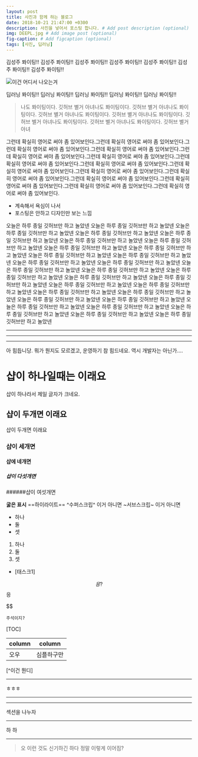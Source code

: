 ```yaml
---
layout: post
title: 사진과 함께 하는 블로그
date: 2018-10-21 21:47:00 +0300
description: 사진을 넣어서 포스팅 합니다. # Add post description (optional)
img: DEEPL.jpg # Add image post (optional)
fig-caption: # Add figcaption (optional)
tags: [사진, 딥러닝]
---
```


김성주 퐈이팅!!
김성주 퐈이팅!!
김성주 퐈이팅!!
김성주 퐈이팅!!
김성주 퐈이팅!!
김성주 퐈이팅!!
김성주 퐈이팅!!


![이건 어디서 나오는겨]({{site.baseurl}}/assets/img/DEEPL2.jpg)

딥러닝 퐈이팅!!
딥러닝 퐈이팅!!
딥러닝 퐈이팅!!
딥러닝 퐈이팅!!
딥러닝 퐈이팅!!


>나도 퐈이팅이다. 깃허브 별거 아녀나도 퐈이팅이다. 깃허브 별거 아녀나도 퐈이팅이다. 깃허브 별거 아녀나도 퐈이팅이다. 깃허브 별거 아녀나도 퐈이팅이다. 깃허브 별거 아녀나도 퐈이팅이다. 깃허브 별거 아녀나도 퐈이팅이다. 깃허브 별거 아녀

그런데 확실히 영어로 써야 좀 있어보인다.그런데 확실히 영어로 써야 좀 있어보인다.그런데 확실히 영어로 써야 좀 있어보인다.그런데 확실히 영어로 써야 좀 있어보인다.그런데 확실히 영어로 써야 좀 있어보인다.그런데 확실히 영어로 써야 좀 있어보인다.그런데 확실히 영어로 써야 좀 있어보인다.그런데 확실히 영어로 써야 좀 있어보인다.그런데 확실히 영어로 써야 좀 있어보인다.그런데 확실히 영어로 써야 좀 있어보인다.그런데 확실히 영어로 써야 좀 있어보인다.그런데 확실히 영어로 써야 좀 있어보인다.그런데 확실히 영어로 써야 좀 있어보인다.그런데 확실히 영어로 써야 좀 있어보인다.그런데 확실히 영어로 써야 좀 있어보인다.

* 계속해서 욕심이 나서
* 포스팅은 안하고 디자인만 보는 느낌

오늘은 하루 종일 깃허브만 하고 놀았넨 오늘은 하루 종일 깃허브만 하고 놀았넨 오늘은 하루 종일 깃허브만 하고 놀았넨 오늘은 하루 종일 깃허브만 하고 놀았넨 오늘은 하루 종일 깃허브만 하고 놀았넨 오늘은 하루 종일 깃허브만 하고 놀았넨 오늘은 하루 종일 깃허브만 하고 놀았넨 오늘은 하루 종일 깃허브만 하고 놀았넨 오늘은 하루 종일 깃허브만 하고 놀았넨 오늘은 하루 종일 깃허브만 하고 놀았넨 오늘은 하루 종일 깃허브만 하고 놀았넨 오늘은 하루 종일 깃허브만 하고 놀았넨 오늘은 하루 종일 깃허브만 하고 놀았넨 오늘은 하루 종일 깃허브만 하고 놀았넨 오늘은 하루 종일 깃허브만 하고 놀았넨 오늘은 하루 종일 깃허브만 하고 놀았넨 오늘은 하루 종일 깃허브만 하고 놀았넨 오늘은 하루 종일 깃허브만 하고 놀았넨 오늘은 하루 종일 깃허브만 하고 놀았넨 오늘은 하루 종일 깃허브만 하고 놀았넨 오늘은 하루 종일 깃허브만 하고 놀았넨 오늘은 하루 종일 깃허브만 하고 놀았넨 오늘은 하루 종일 깃허브만 하고 놀았넨 오늘은 하루 종일 깃허브만 하고 놀았넨 오늘은 하루 종일 깃허브만 하고 놀았넨 오늘은 하루 종일 깃허브만 하고 놀았넨 오늘은 하루 종일 깃허브만 하고 놀았넨 오늘은 하루 종일 깃허브만 하고 놀았넨 오늘은 하루 종일 깃허브만 하고 놀았넨 



- - -
- - -
- - -






아 힘듭니당. 뭐가 뭔지도 모르겠고, 운영하기 참 힘드네요. 역시 개발자는 아닌가....

# 샵이 하나일때는 이래요
샵이 하나라서 제일 글자가 크네요.

## 샵이 두개면 이래요
샵이 두개면 이래요

### 샵이 세개면

#### 샵에 네개면

##### 샵이 다섯개면

######샵이 여섯개면

**굻은 표시**
==하이라이트==
^수퍼스크립^ 이거 아니면
~서브스크립~ 이거 아니면

- 하나
- 둘
- 셋

1. 하나
2. 둘
3. 셋

- [태스크1] 


$$$$$$응 ?
$$
응

$$

```
주석이지?

```
[TOC]


| column | column |
|--------|--------|
| 오우       |  심플하구만      |
[^이건 뭔디]

* * *

ㅎㅎㅎ

* * *


- - -
섹션을 나누자
- - -

하
하
_ _ _

> 오 이런 것도 신기하긴 하다
> 정말 이렇게 이어짐?